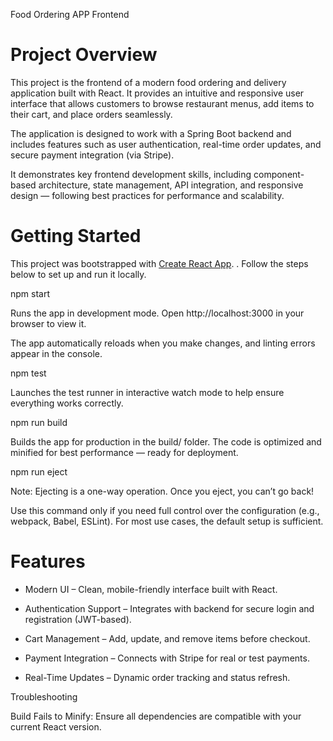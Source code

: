 Food Ordering  APP Frontend 

# Project Overview

This project is the frontend of a modern food ordering and delivery application built with React. It provides an intuitive and responsive user interface that allows customers to browse restaurant menus, add items to their cart, and place orders seamlessly.

The application is designed to work with a Spring Boot backend and includes features such as user authentication, real-time order updates, and secure payment integration (via Stripe).

It demonstrates key frontend development skills, including component-based architecture, state management, API integration, and responsive design — following best practices for performance and scalability.


# Getting Started

This project was bootstrapped with [Create React App](https://github.com/facebook/create-react-app).
.
Follow the steps below to set up and run it locally.

npm start

Runs the app in development mode.
Open http://localhost:3000
 in your browser to view it.

The app automatically reloads when you make changes, and linting errors appear in the console.

npm test

Launches the test runner in interactive watch mode to help ensure everything works correctly.

npm run build

Builds the app for production in the build/ folder.
The code is optimized and minified for best performance — ready for deployment.

npm run eject

Note: Ejecting is a one-way operation. Once you eject, you can’t go back!

Use this command only if you need full control over the configuration (e.g., webpack, Babel, ESLint). For most use cases, the default setup is sufficient.

# Features

- Modern UI – Clean, mobile-friendly interface built with React.

- Authentication Support – Integrates with backend for secure login and registration (JWT-based).

- Cart Management – Add, update, and remove items before checkout.

- Payment Integration – Connects with Stripe for real or test payments.

- Real-Time Updates – Dynamic order tracking and status refresh.




Troubleshooting

Build Fails to Minify:
Ensure all dependencies are compatible with your current React version.